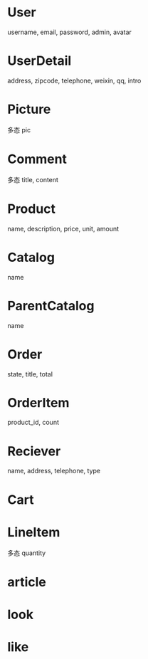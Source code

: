# User
  username, email, password, admin, avatar

# UserDetail
  address, zipcode, telephone, weixin, qq, intro

# Picture
  多态
  pic

# Comment
  多态
  title, content

# Product
  name, description, price, unit, amount

# Catalog
  name

# ParentCatalog
  name

# Order
  state, title, total

# OrderItem
  product_id, count

# Reciever
  name, address, telephone, type

# Cart

# LineItem
  多态
  quantity

# article

# look

# like

